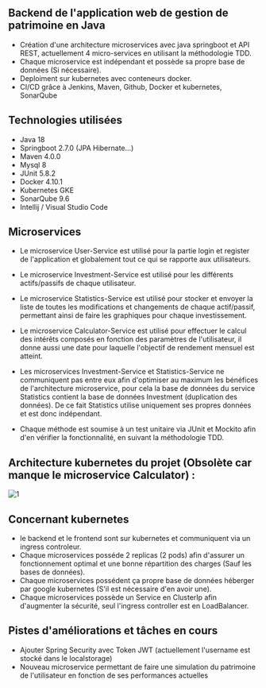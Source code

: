 ## Backend de l'application web de gestion de patrimoine en Java

- Création d'une architecture microservices avec java springboot et API REST, actuellement 4 micro-services en utilisant la méthodologie TDD.
- Chaque microservice est indépendant et possède sa propre base de données (Si nécessaire).
- Deploiment sur kubernetes avec conteneurs docker.
- CI/CD grâce à Jenkins, Maven, Github, Docker et kubernetes, SonarQube

## Technologies utilisées
- Java 18
- Springboot 2.7.0 (JPA Hibernate...)
- Maven 4.0.0
- Mysql 8
- JUnit 5.8.2
- Docker 4.10.1
- Kubernetes GKE
- SonarQube 9.6
- Intellij / Visual Studio Code

## Microservices 

- Le microservice User-Service est utilisé pour la partie login et register de l'application et globalement tout ce qui se rapporte aux utilisateurs.
- Le microservice Investment-Service est utilisé pour les différents actifs/passifs de chaque utilisateur.
- Le microservice Statistics-Service est utilisé pour stocker et envoyer la liste de toutes les modifications et changements de chaque actif/passif, permettant ainsi de faire les graphiques pour chaque investissement.
- Le microservice Calculator-Service est utilisé pour effectuer le calcul des intérêts composés en fonction des paramètres de l'utilisateur, il donne aussi une date pour laquelle l'objectif de rendement mensuel est atteint.
- Les microservices Investment-Service et Statistics-Service ne communiquent pas entre eux afin d'optimiser au maximum les bénéfices de l'architecture microservice, pour cela la base de données du service Statistics contient la base de données Investment (duplication des données). De ce fait Statistics utilise uniquement ses propres données et est donc indépendant.

- Chaque méthode est soumise à un test unitaire via JUnit et Mockito afin d'en vérifier la fonctionnalité, en suivant la méthodologie TDD.

## Architecture kubernetes du projet (Obsolète car manque le microservice Calculator) :

![1](https://user-images.githubusercontent.com/107629615/181930367-55e41975-5169-4418-959c-7003aa5e58fa.PNG)

## Concernant kubernetes

- le backend et le frontend sont sur kubernetes et communiquent via un ingress controleur.
- Chaque microservices posséde 2 replicas (2 pods) afin d'assurer un fonctionnement optimal et une bonne répartition des charges (Sauf les bases de données).
- Chaque microservices possédent ça propre base de données héberger par google kubernetes (S'il est nécessaire d'en avoir une).
- Chaque microservices possède un Service en ClusterIp afin d'augmenter la sécurité, seul l'ingress controller est en LoadBalancer.

## Pistes d'améliorations et tâches en cours

- Ajouter Spring Security avec Token JWT (actuellement l'username est stocké dans le localstorage)
- Nouveau microservice permettant de faire une simulation du patrimoine de l'utilisateur en fonction de ses performances actuelles



